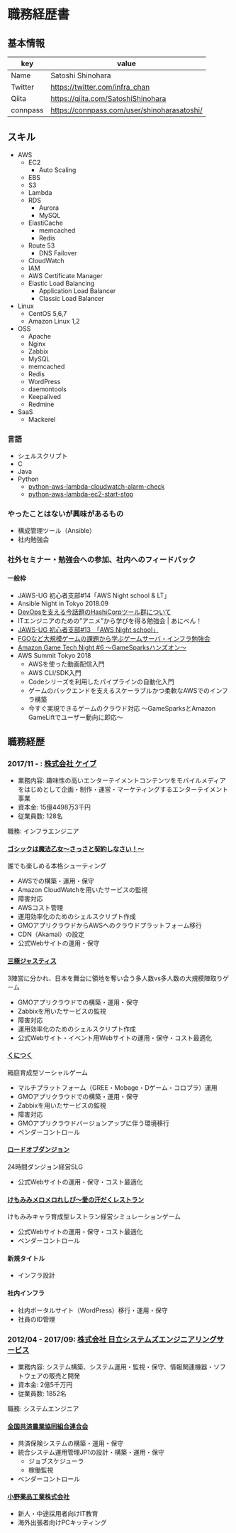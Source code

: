 # 職務経歴書

## 基本情報

| key      | value                                       |
|----------|---------------------------------------------|
| Name     | Satoshi Shinohara                           |
| Twitter  | https://twitter.com/infra_chan              |
| Qiita    | https://qiita.com/SatoshiShinohara          |
| connpass | https://connpass.com/user/shinoharasatoshi/ |

## スキル

- AWS
  - EC2
    - Auto Scaling
  - EBS
  - S3
  - Lambda
  - RDS
    - Aurora
    - MySQL
  - ElastiCache
    - memcached
    - Redis
  - Route 53
    - DNS Failover
  - CloudWatch
  - IAM
  - AWS Certificate Manager
  - Elastic Load Balancing
    - Application Load Balancer
    - Classic Load Balancer
- Linux
  - CentOS 5,6,7
  - Amazon Linux 1,2
- OSS
  - Apache
  - Nginx
  - Zabbix
  - MySQL
  - memcached
  - Redis
  - WordPress
  - daemontools
  - Keepalived
  - Redmine
- SaaS
  - Mackerel
  
### 言語

- シェルスクリプト
- C
- Java
- Python
  - [python-aws-lambda-cloudwatch-alarm-check](https://github.com/SatoshiShinohara/python-aws-lambda-cloudwatch-alarm-check)
  - [python-aws-lambda-ec2-start-stop](https://github.com/SatoshiShinohara/python-aws-lambda-ec2-start-stop)

### やったことはないが興味があるもの

- 構成管理ツール（Ansible）
- 社内勉強会

### 社外セミナー・勉強会への参加、社内へのフィードバック
#### 一般枠
- JAWS-UG 初心者支部#14「AWS Night school & LT」
- Ansible Night in Tokyo 2018.09
- [DevOpsを支える今話題のHashiCorpツール群について](https://qiita.com/SatoshiShinohara/items/8129ae983efad6e6ac93)
- ITエンジニアのための”アニメ”から学びを得る勉強会 | あにべん！
- [JAWS-UG 初心者支部#13　「AWS Night school」](https://qiita.com/SatoshiShinohara/items/a4a511a2fa09b5a80649)
- [FGOなど大規模ゲームの課題から学ぶゲームサーバ・インフラ勉強会](https://qiita.com/SatoshiShinohara/items/d55b8ab1ceb37aa8e7b1)
- [Amazon Game Tech Night #6 ～GameSparksハンズオン～](https://qiita.com/SatoshiShinohara/items/ca6f59d41f607945b57f)
- AWS Summit Tokyo 2018
  - AWSを使った動画配信入門
  - AWS CLI/SDK入門
  - Codeシリーズを利用したパイプラインの自動化入門
  - ゲームのバックエンドを支えるスケーラブルかつ柔軟なAWSでのインフラ構築
  - 今すぐ実現できるゲームのクラウド対応 ～GameSparksとAmazon GameLiftでユーザー動向に即応～

## 職務経歴

### 2017/11 - : [株式会社 ケイブ](https://www.cave.co.jp/)

- 業務内容: 趣味性の高いエンターテイメントコンテンツをモバイルメディアをはじめとして企画・制作・運営・マーケティングするエンターテイメント事業
- 資本金: 15億4498万3千円
- 従業員数: 128名

職務: インフラエンジニア

#### [ゴシックは魔法乙女～さっさと契約しなさい！～](https://gomaotsu.jp/)

誰でも楽しめる本格シューティング

- AWSでの構築・運用・保守
- Amazon CloudWatchを用いたサービスの監視
- 障害対応
- AWSコスト管理
- 運用効率化のためのシェルスクリプト作成
- GMOアプリクラウドからAWSへのクラウドプラットフォーム移行
- CDN（Akamai）の設定
- 公式Webサイトの運用・保守

#### [三極ジャスティス](https://3jus.jp/)

3陣営に分かれ、日本を舞台に領地を奪い合う多人数vs多人数の大規模陣取りゲーム

- GMOアプリクラウドでの構築・運用・保守
- Zabbixを用いたサービスの監視
- 障害対応
- 運用効率化のためのシェルスクリプト作成
- 公式Webサイト・イベント用Webサイトの運用・保守・コスト最適化

#### [くにつく](https://www.cave.co.jp/games/kunitsuku/)

箱庭育成型ソーシャルゲーム

- マルチプラットフォーム（GREE・Mobage・Dゲーム・コロプラ）運用
- GMOアプリクラウドでの構築・運用・保守
- Zabbixを用いたサービスの監視
- 障害対応
- GMOアプリクラウドバージョンアップに伴う環境移行
- ベンダーコントロール

#### [ロードオブダンジョン](https://lod.cave.co.jp/)

24時間ダンジョン経営SLG

- 公式Webサイトの運用・保守・コスト最適化
 
#### [けもみみメロメロれしぴ〜愛の汗だくレストラン](https://kemomimi.cave.co.jp/)

けもみみキャラ育成型レストラン経営シミュレーションゲーム

- 公式Webサイトの運用・保守・コスト最適化
- ベンダーコントロール

#### 新規タイトル

- インフラ設計

#### 社内インフラ

- 社内ポータルサイト（WordPress）移行・運用・保守
- 社員のID管理

### 2012/04 - 2017/09: [株式会社 日立システムズエンジニアリングサービス](http://www.hitachi-systems-es.co.jp/)

- 業務内容: システム構築、システム運用・監視・保守、情報関連機器・ソフトウェアの販売と開発
- 資本金: 2億5千万円
- 従業員数: 1852名

職務: システムエンジニア

#### [全国共済農業協同組合連合会](http://www.ja-kyosai.or.jp/)

- 共済保険システムの構築・運用・保守
- 統合システム運用管理JP1の設計・構築・運用・保守
  - ジョブスケジューラ
  - 稼働監視
- ベンダーコントロール

#### [小野薬品工業株式会社](https://www.ono.co.jp/)

- 新人・中途採用者向けIT教育
- 海外出張者向けPCキッティング
